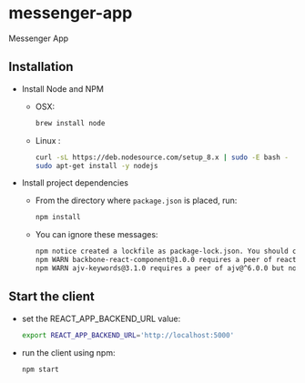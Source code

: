 # messenger-app
Messenger App

## Installation

 * Install Node and NPM
    * OSX:

        ```bash
        brew install node
        ```
    * Linux :

        ````bash
        curl -sL https://deb.nodesource.com/setup_8.x | sudo -E bash -
        sudo apt-get install -y nodejs
        ````

 * Install project dependencies
    * From the directory where `package.json` is placed, run:

        ```bash
        npm install
        ```

    * You can ignore these messages:

        ```bash
        npm notice created a lockfile as package-lock.json. You should commit this file.
        npm WARN backbone-react-component@1.0.0 requires a peer of react@^15.3.0 but none is installed. You must install peer dependencies yourself.
        npm WARN ajv-keywords@3.1.0 requires a peer of ajv@^6.0.0 but none is installed. You must install peer dependencies yourself.
        ```

## Start the client

* set the REACT_APP_BACKEND_URL value:

    ```bash
    export REACT_APP_BACKEND_URL='http://localhost:5000'
    ```

* run the client using npm:
    ```bash
    npm start
    ```
